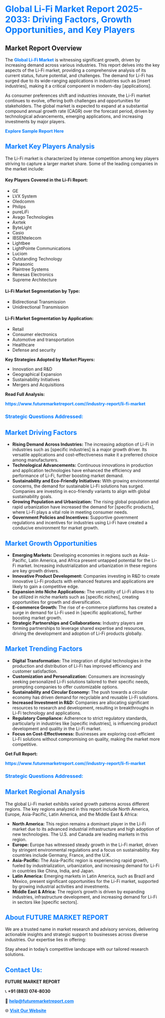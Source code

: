 <h1 style="color: #007BFF;">Global Li-Fi Market Report 2025-2033: Driving Factors, Growth Opportunities, and Key Players</h1>

<section id="overview">
<h2>Market Report Overview</h2>
<p>The <a href="https://www.futuremarketreport.com//industry-report/li-fi-market" style="color: #007BFF; text-decoration: none;"><strong>Global Li-Fi Market</strong></a> is witnessing significant growth, driven by increasing demand across various industries. This report delves into the key aspects of the Li-Fi market, providing a comprehensive analysis of its current status, future potential, and challenges. The demand for Li-Fi has surged due to its wide-ranging applications in industries such as [insert industries], making it a critical component in modern-day [applications].</p>
<p>As consumer preferences shift and industries innovate, the Li-Fi market continues to evolve, offering both challenges and opportunities for stakeholders. The global market is expected to expand at a substantial compound annual growth rate (CAGR) over the forecast period, driven by technological advancements, emerging applications, and increasing investments by major players.</p>
</section>

<section id="overview">
<p><a href="https://www.futuremarketreport.com//request-sample/reportId=63578" style="color: #007BFF; text-decoration: none;"><strong>Explore Sample Report Here</strong></a></p>
</section>

<section id="key-players">
<h2 style="color: #007BFF;">Market Key Players Analysis</h2>
<p>The Li-Fi market is characterized by intense competition among key players striving to capture a larger market share. Some of the leading companies in the market include:</p>
<h4>Key Players Covered in the Li-Fi Report:</h4>
<ul><li>GE</li><li>LVX System</li><li>Oledcomm</li><li>Philips</li><li>pureLiFi</li><li>Avago Technologies</li><li>Axrtek</li><li>ByteLight</li><li>Casio</li><li>IBSENtelecom</li><li>Lightbee</li><li>LightPointe Communications</li><li>Luciom</li><li>Outstanding Technology</li><li>Panasonic</li><li>Plaintree Systems</li><li>Renesas Electronics</li><li>Supreme Architecture</li></ul>
<h4>Li-Fi Market Segmentation by Type:</h4>
<ul><li>Bidirectional Transmission</li><li>Unidirectional Transmission</li></ul>

<h4>Li-Fi Market Segmentation by Application:</h4>
<ul><li>Retail</li><li>Consumer electronics</li><li>Automotive and transportation</li><li>Healthcare</li><li>Defense and security</li></ul>
<p><strong>Key Strategies Adopted by Market Players:</strong></p>
<ul>
<li>Innovation and R&D</li>
<li>Geographical Expansion</li>
<li>Sustainability Initiatives</li>
<li>Mergers and Acquisitions</li>
</ul>
</section>

<section>
<p><strong>Read Full Analysis: </strong></p><a href="https://www.futuremarketreport.com//industry-report/li-fi-market" style="color: #007BFF; text-decoration: none;"><strong>https://www.futuremarketreport.com//industry-report/li-fi-market</strong></a>
<h3 style="color: #007BFF;">Strategic Questions Addressed:</h3>
</section>

<section id="driving-factors">
<h2 style="color: #007BFF;">Market Driving Factors</h2>
<ul>
<li><strong>Rising Demand Across Industries:</strong> The increasing adoption of Li-Fi in industries such as [specific industries] is a major growth driver. Its versatile applications and cost-effectiveness make it a preferred choice among manufacturers.</li>
<li><strong>Technological Advancements:</strong> Continuous innovations in production and application technologies have enhanced the efficiency and performance of Li-Fi, further boosting market demand.</li>
<li><strong>Sustainability and Eco-Friendly Initiatives:</strong> With growing environmental concerns, the demand for sustainable Li-Fi solutions has surged. Companies are investing in eco-friendly variants to align with global sustainability goals.</li>
<li><strong>Growing Population and Urbanization:</strong> The rising global population and rapid urbanization have increased the demand for [specific products], where Li-Fi plays a vital role in meeting consumer needs.</li>
<li><strong>Government Policies and Incentives:</strong> Supportive government regulations and incentives for industries using Li-Fi have created a conducive environment for market growth.</li>
</ul>
</section>

<section id="growth-opportunities">
<h2 style="color: #007BFF;">Market Growth Opportunities</h2>
<ul>
<li><strong>Emerging Markets:</strong> Developing economies in regions such as Asia-Pacific, Latin America, and Africa present untapped potential for the Li-Fi market. Increasing industrialization and urbanization in these regions are key growth drivers.</li>
<li><strong>Innovative Product Development:</strong> Companies investing in R&D to create innovative Li-Fi products with enhanced features and applications are likely to gain a competitive edge.</li>
<li><strong>Expansion into Niche Applications:</strong> The versatility of Li-Fi allows it to be utilized in niche markets such as [specific niches], creating opportunities for growth and diversification.</li>
<li><strong>E-commerce Growth:</strong> The rise of e-commerce platforms has created a surge in demand for Li-Fi used in [specific applications], further boosting market growth.</li>
<li><strong>Strategic Partnerships and Collaborations:</strong> Industry players are forming partnerships to leverage shared expertise and resources, driving the development and adoption of Li-Fi products globally.</li>
</ul>
</section>

<section id="trending-factors">
<h2 style="color: #007BFF;">Market Trending Factors</h2>
<ul>
<li><strong>Digital Transformation:</strong> The integration of digital technologies in the production and distribution of Li-Fi has improved efficiency and customer satisfaction.</li>
<li><strong>Customization and Personalization:</strong> Consumers are increasingly seeking personalized Li-Fi solutions tailored to their specific needs, prompting companies to offer customizable options.</li>
<li><strong>Sustainability and Circular Economy:</strong> The push towards a circular economy has driven demand for recyclable and reusable Li-Fi solutions.</li>
<li><strong>Increased Investment in R&D:</strong> Companies are allocating significant resources to research and development, resulting in breakthroughs in Li-Fi technology and applications.</li>
<li><strong>Regulatory Compliance:</strong> Adherence to strict regulatory standards, particularly in industries like [specific industries], is influencing product development and quality in the Li-Fi market.</li>
<li><strong>Focus on Cost-Effectiveness:</strong> Businesses are exploring cost-efficient Li-Fi solutions without compromising on quality, making the market more competitive.</li>
</ul>
</section>

<section>
<p><strong>Get Full Report: </strong></p><a href="https://www.futuremarketreport.com//industry-report/li-fi-market" style="color: #007BFF; text-decoration: none;"><strong>https://www.futuremarketreport.com//industry-report/li-fi-market</strong></a>
<h3 style="color: #007BFF;">Strategic Questions Addressed:</h3>
</section>


<section id="regional-analysis">
<h2 style="color: #007BFF;">Market Regional Analysis</h2>
<p>The global Li-Fi market exhibits varied growth patterns across different regions. The key regions analyzed in this report include North America, Europe, Asia-Pacific, Latin America, and the Middle East & Africa:</p>
<ul>
<li><strong>North America:</strong> This region remains a dominant player in the Li-Fi market due to its advanced industrial infrastructure and high adoption of new technologies. The U.S. and Canada are leading markets in this region.</li>
<li><strong>Europe:</strong> Europe has witnessed steady growth in the Li-Fi market, driven by stringent environmental regulations and a focus on sustainability. Key countries include Germany, France, and the U.K.</li>
<li><strong>Asia-Pacific:</strong> The Asia-Pacific region is experiencing rapid growth, fueled by industrialization, urbanization, and increasing demand for Li-Fi in countries like China, India, and Japan.</li>
<li><strong>Latin America:</strong> Emerging markets in Latin America, such as Brazil and Mexico, present significant opportunities for the Li-Fi market, supported by growing industrial activities and investments.</li>
<li><strong>Middle East & Africa:</strong> The region’s growth is driven by expanding industries, infrastructure development, and increasing demand for Li-Fi in sectors like [specific sectors].</li>
</ul>
</section>

<footer>
<h2 style="color: #007BFF;">About FUTURE MARKET REPORT</h2>
<p>We are a trusted name in market research and advisory services, delivering actionable insights and strategic support to businesses across diverse industries. Our expertise lies in offering:</p>

<p>Stay ahead in today’s competitive landscape with our tailored research solutions.</p>

<h2 style="color: #007BFF;">Contact Us:</h2>
<p><strong>FUTURE MARKET REPORT</strong></p>
<p>📞 <strong>+91 (883) 074-8030</strong></p>
<p>📧 <strong><a href="mailto:help@futuremarketreport.com" style="color: #007BFF;">help@futuremarketreport.com</a></strong></p>
<p>🌐 <strong><a href="https://www.futuremarketreport.com/" style="color: #007BFF;">Visit Our Website</a></strong></p>
</footer>